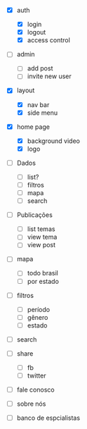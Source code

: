 - [x] auth
    - [x] login
    - [x] logout
    - [x] access control

- [ ] admin
    - [ ] add post
    - [ ] invite new user

- [x] layout
    - [x] nav bar
    - [x] side menu

- [x] home page
    - [x] background video
    - [x] logo

- [ ] Dados
    - [ ] list?
    - [ ] filtros
    - [ ] mapa
    - [ ] search

- [ ] Publicações
    - [ ] list temas
    - [ ] view tema
    - [ ] view post

- [ ] mapa
    - [ ] todo brasil
    - [ ] por estado

- [ ] filtros
    - [ ] período
    - [ ] gênero
    - [ ] estado

- [ ] search

- [ ] share
    - [ ] fb
    - [ ] twitter

- [ ] fale conosco
- [ ] sobre nós
- [ ] banco de espcialistas
